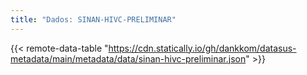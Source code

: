 ```yaml
---
title: "Dados: SINAN-HIVC-PRELIMINAR"
---
```


{{< remote-data-table "https://cdn.statically.io/gh/dankkom/datasus-metadata/main/metadata/data/sinan-hivc-preliminar.json" >}}
